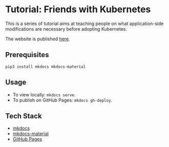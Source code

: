 # Tutorial: Friends with Kubernetes

This is a series of tutorial aims at teaching people on what application-side modifications are necessary before adopting Kubernetes.

The website is published [here](https://elastisys.github.io/tutorial-friends-with-kubernetes/).

## Prerequisites

```
pip3 install mkdocs mkdocs-material
```

## Usage

* To view locally: `mkdocs serve`.
* To publish on GitHub Pages: `mkdocs gh-deploy`.

## Tech Stack

* [mkdocs](https://www.mkdocs.org/)
* [mkdocs-material](https://squidfunk.github.io/mkdocs-material/)
* [GitHub Pages](https://pages.github.com/)
